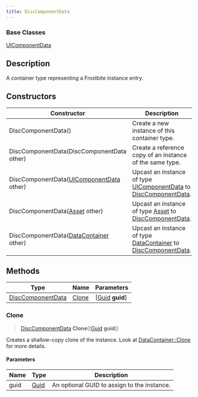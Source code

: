 ```yaml
---
title: DiscComponentData
---
```

### Base Classes

[UIComponentData](UIComponentData)

## Description

A container type representing a Frostbite instance entry.

## Constructors

| Constructor                                                                  | Description                                                                                                               |
| ---------------------------------------------------------------------------- | ------------------------------------------------------------------------------------------------------------------------- |
| DiscComponentData()                                                          | Create a new instance of this container type.                                                                             |
| DiscComponentData(DiscComponentData other)                                   | Create a reference copy of an instance of the same type.                                                                  |
| DiscComponentData([UIComponentData](UIComponentData) other)                  | Upcast an instance of type [UIComponentData](UIComponentData) to [DiscComponentData](DiscComponentData).                  |
| DiscComponentData([Asset](Asset) other)                                      | Upcast an instance of type [Asset](Asset) to [DiscComponentData](DiscComponentData).                                      |
| DiscComponentData([DataContainer](/vext/ref/shared/class/datacontainer) other) | Upcast an instance of type [DataContainer](/vext/ref/shared/class/datacontainer) to [DiscComponentData](DiscComponentData). |

## Methods

| Type                                   | Name            | Parameters                                     |
| -------------------------------------- | --------------- | ---------------------------------------------- |
| [DiscComponentData](DiscComponentData) | [Clone](#clone) | \[[Guid](/vext/ref/shared/class/guid) **guid**\] |

### Clone

> [DiscComponentData](DiscComponentData) **Clone**(\[[Guid](/vext/ref/shared/class/guid) **guid**\])

Creates a shallow-copy clone of the instance. Look at [DataContainer::Clone](/vext/ref/shared/class/datacontainer#clone) for more details.

#### Parameters

| Name | Type         | Description                                 |
| ---- | ------------ | ------------------------------------------- |
| guid | [Guid](Guid) | An optional GUID to assign to the instance. |
